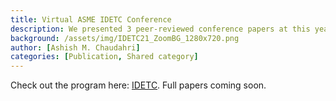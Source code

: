 ```yaml
---
title: Virtual ASME IDETC Conference
description: We presented 3 peer-reviewed conference papers at this year's virtual conference. Full papers coming soon.
background: /assets/img/IDETC21_ZoomBG_1280x720.png
author: [Ashish M. Chaudahri]
categories: [Publication, Shared category]
---
```


Check out the program here: [IDETC](https://event.asme.org/IDETC-CIE). Full papers coming soon.

